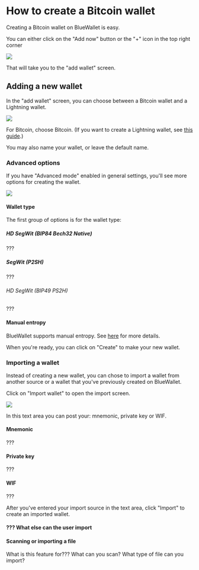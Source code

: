 # How to create a Bitcoin wallet

Creating a Bitcoin wallet on BlueWallet is easy.

You can either click on the "Add now" button or the "+" icon in the top right corner

![](./images/bluewallet-first-page.png)

That will take you to the "add wallet" screen.

## Adding a new wallet

In the "add wallet" screen, you can choose between a Bitcoin wallet and a Lightning wallet.

![](./images/add-bitcoin-wallet.png)

For Bitcoin, choose Bitcoin. (If you want to create a Lightning wallet, see [this guide](./create-lightning-wallet.md).)

You may also name your wallet, or leave the default name.

<div class="side-note">

### Advanced options

If you have "Advanced mode" enabled in general settings,
you'll see more options for creating the wallet.

![](./images/add-bitcoin-wallet-with-advanced-options.png)

#### Wallet type

The first group of options is for the wallet type:

##### HD SegWit (BIP84 Bech32 Native)

???

##### SegWit (P2SH)

???

###### HD SegWit (BIP49 PS2H)

???

#### Manual entropy

BlueWallet supports manual entropy. See [here](./manual-entropy.md) for more details.

</div>

When you're ready, you can click on "Create" to make your new wallet.

### Importing a wallet

Instead of creating a new wallet, you can chose to import a wallet from another source or a wallet that you've previously created on BlueWallet.

Click on "Import wallet" to open the import screen.

![](./images/import-wallet.png)

In this text area you can post your: mnemonic, private key or WIF.

#### Mnemonic

???

#### Private key

???

#### WIF

???

After you've entered your import source in the text area, click "Import" to create an imported wallet.

#### ??? What else can the user import

#### Scanning or importing a file

What is this feature for??? What can you scan? What type of file can you import?
